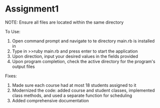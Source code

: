 # Assignment1

NOTE: Ensure all files are located within the same directory

To Use:
1. Open command prompt and navigate to te directory main.rb is installed in
2. Type in >>ruby main.rb and press enter to start the application
3. Upon direction, input your desired values in the fields provided
4. Upon program completion, check the active directory for the program's output files

Fixes:
1. Made sure each course had at most 18 students assigned to it
2. Modernized the code: added course and student classes, implemented class methods, and used a separate function for scheduling
3. Added comprehensive documentation

